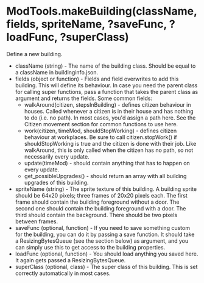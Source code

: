 # ModTools.makeBuilding(className, fields, spriteName, ?saveFunc, ?loadFunc, ?superClass)

Define a new building.

- className (string) - The name of the building class. Should be equal to a className in buildinginfo.json.
- fields (object or function) - Fields and field overwrites to add this building. This will define its behaviour. In case you need the parent class for calling super functions, pass a function that takes the parent class as argument and returns the fields. Some common fields:
  - walkAround(citizen, stepsInBuilding) - defines citizen behaviour in houses. Called whenever a citizen is in their house and has nothing to do (i.e. no path). In most cases, you'd assign a path here. See the Citizen movement section for common functions to use here.
  - work(citizen, timeMod, shouldStopWorking) - defines citizen behaviour at workplaces. Be sure to call citizen.stopWork() if shouldStopWorking is true and the citizen is done with their job. Like walkAround, this is only called when the citizen has no path, so not necessarily every update.
  - update(timeMod) - should contain anything that has to happen on every update.
  - get_possibleUpgrades() - should return an array with all building upgrades of this building.
- spriteName (string) - The sprite texture of this building. A building sprite should be 64x20 pixels; three frames of 20x20 pixels each. The first frame should contain the building foreground without a door. The second one should contain the building foreground with a door. The third should contain the background. There should be two pixels between frames.
- saveFunc (optional, function) - If you need to save something custom for the building, you can do it by passing a save function. It should take a ResizingBytesQueue (see the section below) as argument, and you can simply use this to get access to the building properties.
- loadFunc (optional, function) - You should load anything you saved here. It again gets passed a ResizingBytesQueue.
- superClass (optional, class) - The super class of this building. This is set correctly automatically in most cases.
